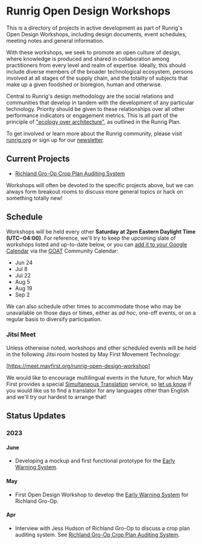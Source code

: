 # Runrig Open Design Workshops
This is a directory of projects in active development as part of Runrig's Open
Design Workshops, including design documents, event schedules, meeting notes and
general information.

With these workshops, we seek to promote an open culture of design, where
knowledge is produced and shared in collaboration among practitioners from every
level and realm of expertise. Ideally, this should include diverse members of
the broader technological ecosystem, persons involved at all stages of the
supply chain, and the totality of subjects that make up a given foodshed or
bioregion, human and otherwise.

Central to Runrig's design methodology are the social relations and communities
that develop in tandem with the development of any particular technology.
Priority should be given to these relationships over all other performance
indicators or engagement metrics. This is all part of the principle of ["ecology
over architecture"], as outlined in the Runrig Plan.

To get involved or learn more about the Runrig community, please visit
[runrig.org] or sign up for our [newsletter].

## Current Projects
- [Richland Gro-Op Crop Plan Auditing System]

Workshops will often be devoted to the specific projects above, but we can always form breakout rooms to discuss more general topics or hack on something totally new!

## Schedule
Workshops will be held every other __Saturday at 2pm Eastern Daylight Time (UTC−04:00)__. For reference, we'll try to keep the upcoming slate of workshops listed and up-to-date below, or you can [add it to your Google Calendar] via the [GOAT] Community Calendar:

- Jun 24
- Jul 8
- Jul 22
- Aug 5
- Aug 19
- Sep 2

We can also schedule other times to accommodate those who may be unavailable on those days or times, either as _ad hoc_, one-off events, or on a regular basis to diversify participation.

### Jitsi Meet
Unless otherwise noted, workshops and other scheduled events will be held in the following Jitsi room hosted by May First Movement Technology:

[https://meet.mayfirst.org/runrig-open-design-workshop]

We would like to encourage multilingual events in the future, for which May First provides a special [Simultaneous Translation] service, so [let us know] if you would like us to find a translator for any languages other than English and we'll try our hardest to arrange that!

## Status Updates
### 2023
#### June
- Developing a mockup and first functional prototype for the [Early Warning System].

#### May
- First Open Design Workshop to develop the [Early Warning System] for Richland Gro-Op.

#### Apr
- Interview with Jess Hudson of Richland Gro-Op to discuss a crop plan auditing system. See [Richland Gro-Op Crop Plan Auditing System].

["ecology over architecture"]: https://runrig.org/overview.html#ecology-over-architecture
[runrig.org]: https://runrig.org
[newsletter]: https://buttondown.email/runrig
[Richland Gro-Op Crop Plan Auditing System]: ./rgo-crop-plan-auditing/README.md
[add it to your Google Calendar]: https://calendar.google.com/calendar/event?action=TEMPLATE&tmeid=MDJ2c3Bqb3EzMWVwMGJuZnI4NGUzbWg1dWtfMjAyMzA2MjRUMTgwMDAwWiB0Mmlvamw0NWRmY3RlbDNqaW82dXFnNDZzc0Bn&tmsrc=t2iojl45dfctel3jio6uqg46ss%40group.calendar.google.com&scp=ALL
[GOAT]: https://goatech.org
[https://meet.mayfirst.org/runrig-open-design-workshop]: https://meet.mayfirst.org/runrig-open-design-workshop
[Simultaneous Translation]: https://i.meet.mayfirst.org/
[let us know]: https://runrig.org/contact.html
[Early Warning System]: https://github.com/runrig-coop/early-warning-system
